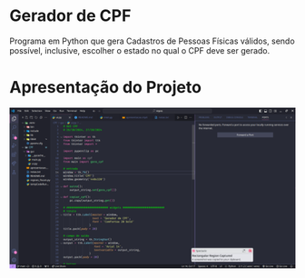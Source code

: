 # Gerador de CPF
Programa em Python que gera Cadastros de Pessoas Físicas válidos, sendo possível, inclusive, escolher o estado no qual o CPF deve ser gerado.

# Apresentação do Projeto
[![Watch the video](https://raw.githubusercontent.com/realBruno/CPF/main/thumbnail.png)](https://raw.githubusercontent.com/realBruno/CPF/main/apresentacao.mp4)